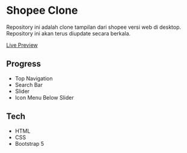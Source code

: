 # Shopee Clone

Repository ini adalah clone tampilan dari shopee versi web di desktop. Repository ini akan terus diupdate secara berkala.

[Live Preview](https://akbarrahmatm.github.io/shopee-clone/)

## Progress

- Top Navigation
- Search Bar
- Slider
- Icon Menu Below Slider

## Tech

- HTML
- CSS
- Bootstrap 5
